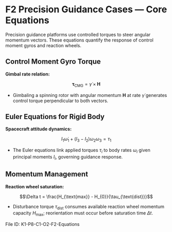 # F2 Precision Guidance Cases — Core Equations

Precision guidance platforms use controlled torques to steer angular momentum vectors. These equations quantify the response of control moment gyros and reaction wheels.

## Control Moment Gyro Torque
**Gimbal rate relation:**

$$\boldsymbol{\tau}_{\text{CMG}} = \dot{\gamma} \times \mathbf{H}$$

- Gimbaling a spinning rotor with angular momentum $\mathbf{H}$ at rate $\dot{\gamma}$ generates control torque perpendicular to both vectors.

## Euler Equations for Rigid Body
**Spacecraft attitude dynamics:**

$$I_{1} \dot{\omega}_{1} + (I_{3} - I_{2}) \omega_{2} \omega_{3} = \tau_{1}$$

- The Euler equations link applied torques $\tau_{i}$ to body rates $\omega_{i}$ given principal moments $I_{i}$, governing guidance response.

## Momentum Management
**Reaction wheel saturation:**

$$\Delta t = \frac{H_{\text{max}} - H_{0}}{\tau_{\text{dist}}}$$

- Disturbance torque $\tau_{\text{dist}}$ consumes available reaction wheel momentum capacity $H_{\text{max}}$; reorientation must occur before saturation time $\Delta t$.

File ID: K1-P8-C1-O2-F2-Equations
